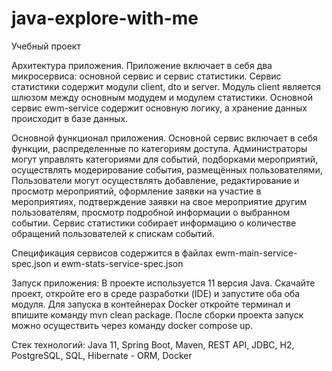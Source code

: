 # java-explore-with-me
Учебный проект

Архитектура приложения.
Приложение включает в себя два микросервиса: основной сервис и сервис статистики. Сервис статистики содержит модули client, dto и server. Модуль client является шлюзом между основным модудем и модулем статистики. Основной сервис ewm-service содержит основную логику, а хранение данных происходит в базе данных.

Основной функционал приложения.
Основной сервис включает в себя функции, распределенные по категориям доступа.
Администраторы могут управлять категориями для событий, подборками мероприятий, осуществлять модерирование события, размещённых пользователями,
Пользователи могут осуществлять добавление, редактирование и просмотр мероприятий, оформление заявки на участие в мероприятиях, подтверждение заявки на свое мероприятие другим пользователям,
просмотр подробной информации о выбранном событии. Сервис статистики собирает информацию о количестве обращений пользователей к спискам событий.

Спецификация сервисов содержится в файлах ewm-main-service-spec.json и ewm-stats-service-spec.json

Запуск приложения:
В проекте используется 11 версия Java. Скачайте проект, откройте его в среде разработки (IDE) и запустите оба оба модуля. Для запуска в контейнерах Docker откройте терминал и впишите команду mvn clean package. После сборки проекта запуск можно осуществить через команду docker compose up. 

Стек технологий:
Java 11, Spring Boot, Maven, REST API, JDBC, H2, PostgreSQL, SQL, Hibernate - ORM, Docker
